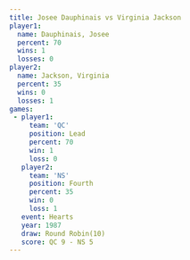 ```yaml
---
title: Josee Dauphinais vs Virginia Jackson
player1:                 
  name: Dauphinais, Josee
  percent: 70            
  wins: 1                
  losses: 0              
player2:                 
  name: Jackson, Virginia
  percent: 35            
  wins: 0                
  losses: 1              
games:
 - player1:        
     team: 'QC'    
     position: Lead
     percent: 70   
     win: 1        
     loss: 0       
   player2:          
     team: 'NS'      
     position: Fourth
     percent: 35     
     win: 0          
     loss: 1         
   event: Hearts        
   year: 1987           
   draw: Round Robin(10)
   score: QC 9 - NS 5   
---
```

